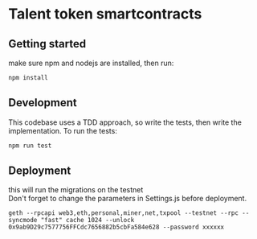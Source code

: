 # Talent token smartcontracts

## Getting started
make sure npm and nodejs are installed, then run:
```bash
npm install
```

## Development
This codebase uses a TDD approach, so write the tests, then write the implementation.
To run the tests: 
```bash
npm run test
```

## Deployment
this will run the migrations on the testnet  
Don't forget to change the parameters in Settings.js before deployment. 
```
geth --rpcapi web3,eth,personal,miner,net,txpool --testnet --rpc --syncmode "fast" cache 1024 --unlock 0x9ab9D29c7577756FFCdc7656882b5cbFa584e628 --password xxxxxx
```